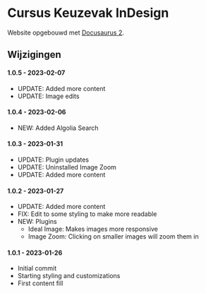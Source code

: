 # Cursus Keuzevak InDesign

Website opgebouwd met [Docusaurus 2](https://docusaurus.io/).

## Wijzigingen

#### 1.0.5 - 2023-02-07
- UPDATE: Added more content
- UPDATE: Image edits

#### 1.0.4 - 2023-02-06
- NEW: Added Algolia Search

#### 1.0.3 - 2023-01-31
- UPDATE: Plugin updates
- UPDATE: Uninstalled Image Zoom
- UPDATE: Added more content

#### 1.0.2 - 2023-01-27
- UPDATE: Added more content
- FIX: Edit to some styling to make more readable
- NEW: Plugins
  - Ideal Image: Makes images more responsive
  - Image Zoom: Clicking on smaller images will zoom them in

#### 1.0.1 - 2023-01-26
- Initial commit
- Starting styling and customizations
- First content fill